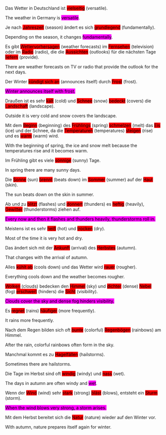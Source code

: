 Das Wetter in Deutschland ist <mark style="background-color: red;" title="versatile, varied">vielseitig</mark> (versatile).  

The weather in Germany is <mark style="background-color: magenta;" title="versatile, varied">versatile</mark>.

Je nach <mark style="background-color: red;" title="season">Jahreszeit</mark> (season) ändert es sich <mark style="background-color: red;" title="fundamentally">grundlegend</mark> (fundamentally).  

Depending on the season, it changes <mark style="background-color: magenta;" title="fundamentally">fundamentally</mark>.

Es gibt <mark style="background-color: red;" title="weather forecasts">Wettervorhersagen</mark> (weather forecasts) im <mark style="background-color: red;" title="television">Fernsehen</mark> (television) oder im <mark style="background-color: red;" title="radio">Radio</mark> (radio), die die <mark style="background-color: red;" title="outlooks, prospects">Aussichten</mark> (outlooks) für die nächsten Tage <mark style="background-color: red;" title="to provide">liefern</mark> (provide).  

There are weather forecasts on TV or radio that provide the outlook for the next days.

Der Winter <mark style="background-color: red;" title="announcement, sign"> kündigt sich an</mark> (announces itself) durch <mark style="background-color: red;" title="frost">Frost</mark> (frost).  

<mark style="background-color: magenta;"> Winter announces itself with frost.</mark>

Draußen ist es sehr <mark style="background-color: red;" title="cold">kalt</mark> (cold) und <mark style="background-color: red;" title="snow">Schnee</mark> (snow) <mark style="background-color: red;" title="to cover">bedeckt</mark> (covers) die <mark style="background-color: red;" title="landscape">Landschaft</mark> (landscape).  

Outside it is very cold and snow covers the landscape.

Mit dem <mark style="background-color: red;" title="beginning">Beginn</mark> (beginning) des <mark style="background-color: red;" title="spring">Frühlings</mark> (spring) <mark style="background-color: red;" title="to melt">schmelzen</mark> (melt) das <mark style="background-color: red;" title="ice">Eis</mark> (ice) und der Schnee, da die <mark style="background-color: red;" title="temperatures">Temperaturen</mark> (temperatures) <mark style="background-color: red;" title="to rise">steigen</mark> (rise) und es <mark style="background-color: red;" title="warm">warm</mark> (warm) wird.  

With the beginning of spring, the ice and snow melt because the temperatures rise and it becomes warm.

Im Frühling gibt es viele <mark style="background-color: red;" title="sunny">sonnige</mark> (sunny) Tage.  

In spring there are many sunny days.

Die <mark style="background-color: red;" title="sun">Sonne</mark> (sun) <mark style="background-color: red;" title="to beat down">brennt</mark> (beats down) im <mark style="background-color: red;" title="summer">Sommer</mark> (summer) auf der <mark style="background-color: red;" title="skin">Haut</mark> (skin).  

The sun beats down on the skin in summer.

Ab und zu <mark style="background-color: red;" title="to flash (lightning)">blitzt</mark> (flashes) und <mark style="background-color: red;" title="to thunder">donnert</mark> (thunders) es <mark style="background-color: red;" title="violently, intensely">heftig</mark> (heavily), <mark style="background-color: red;" title="thunderstorms">Gewitter</mark> (thunderstorms) ziehen auf.  

<mark style="background-color: magenta;" title="to flash (lightning)"> Every now and then it flashes and thunders heavily, thunderstorms roll in.</mark>

Meistens ist es sehr <mark style="background-color: red;" title="hot">heiß</mark> (hot) und <mark style="background-color: red;" title="dry">trocken</mark> (dry).  

Most of the time it is very hot and dry.

Das ändert sich mit der <mark style="background-color: red;" title="arrival">Ankunft</mark> (arrival) des <mark style="background-color: red;" title="autumn">Herbstes</mark> (autumn).  

That changes with the arrival of autumn.

Alles <mark style="background-color: red;" title="to cool off">kühlt ab</mark> (cools down) und das Wetter wird <mark style="background-color: red;" title="rougher">rauer</mark> (rougher).  

Everything cools down and the weather becomes rougher.

<mark style="background-color: red;" title="clouds">Wolken</mark> (clouds) bedecken den <mark style="background-color: red;" title="sky">Himmel</mark> (sky) und <mark style="background-color: red;" title="dense">dichter</mark> (dense) <mark style="background-color: red;" title="fog">Nebel</mark> (fog) <mark style="background-color: red;" title="to hinder, to make difficult">erschwert</mark> (hinders) die <mark style="background-color: red;" title="visibility">Sicht</mark> (visibility).  

<mark style="background-color: magenta;" title="clouds"> Clouds cover the sky and dense fog hinders visibility.</mark>

Es <mark style="background-color: red;" title="to rain">regnet</mark> (rains) <mark style="background-color: red;" title="more frequently">häufiger</mark> (more frequently).  

It rains more frequently.

Nach dem Regen bilden sich oft <mark style="background-color: red;" title="colorful">bunte</mark> (colorful) <mark style="background-color: red;" title="rainbows">Regenbögen</mark> (rainbows) am Himmel.  

After the rain, colorful rainbows often form in the sky.

Manchmal kommt es zu <mark style="background-color: red;" title="hailstorms">Hagelfällen</mark> (hailstorms).  

Sometimes there are hailstorms.

Die Tage im Herbst sind oft <mark style="background-color: red;" title="windy">windig</mark> (windy) und <mark style="background-color: red;" title="wet">nass</mark> (wet).  

The days in autumn are often windy and <mark style="background-color: magenta;" title="wet">wet</mark>.

Wenn der <mark style="background-color: red;" title="wind">Wind</mark> (wind) sehr <mark style="background-color: red;" title="strong">stark</mark> (strong) <mark style="background-color: red;" title="to blow">bläst</mark> (blows), entsteht ein <mark style="background-color: red;" title="storm">Sturm</mark> (storm).  

<mark style="background-color: magenta;" title="wind"> When the wind blows very strong, a storm arises.</mark>

Mit dem Herbst bereitet sich die <mark style="background-color: red;" title="nature">Natur</mark> (nature) wieder auf den Winter vor. 

With autumn, nature prepares itself again for winter.
